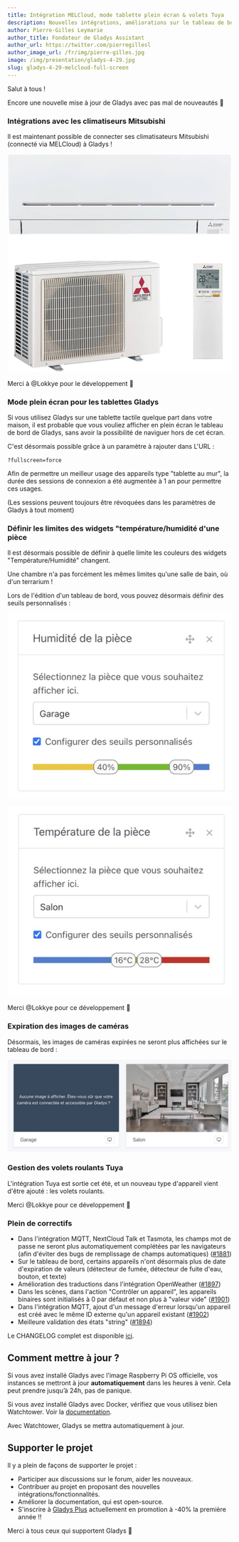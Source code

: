 ```yaml
---
title: Intégration MELCloud, mode tablette plein écran & volets Tuya
description: Nouvelles intégrations, améliorations sur le tableau de bord, plein de nouveautés dans Gladys Assistant 4.29
author: Pierre-Gilles Leymarie
author_title: Fondateur de Gladys Assistant
author_url: https://twitter.com/pierregillesl
author_image_url: /fr/img/pierre-gilles.jpg
image: /img/presentation/gladys-4-29.jpg
slug: gladys-4-29-melcloud-full-screen
---
```


Salut à tous !

Encore une nouvelle mise à jour de Gladys avec pas mal de nouveautés 🥳

### Intégrations avec les climatiseurs Mitsubishi

Il est maintenant possible de connecter ses climatisateurs Mitsubishi (connecté via MELCloud) à Gladys !

![Climatiseur Mitsubishi](../../../static/img/articles/fr/gladys-4-29/mitsubishi-ac.jpg)

Merci à @Lokkye pour le développement 🙌

### Mode plein écran pour les tablettes Gladys

Si vous utilisez Gladys sur une tablette tactile quelque part dans votre maison, il est probable que vous vouliez afficher en plein écran le tableau de bord de Gladys, sans avoir la possibilité de naviguer hors de cet écran.

C'est désormais possible grâce à un paramètre à rajouter dans L'URL :

```
?fullscreen=force
```

Afin de permettre un meilleur usage des appareils type "tablette au mur", la durée des sessions de connexion a été augmentée à 1 an pour permettre ces usages.

(Les sessions peuvent toujours être révoquées dans les paramètres de Gladys à tout moment)

### Définir les limites des widgets "température/humidité d'une pièce

Il est désormais possible de définir à quelle limite les couleurs des widgets "Température/Humidité" changent.

Une chambre n'a pas forcément les mêmes limites qu'une salle de bain, où d'un terrarium !

Lors de l'édition d'un tableau de bord, vous pouvez désormais définir des seuils personnalisés :

![Limites widget Humidité](../../../static/img/articles/fr/gladys-4-29/humidity-thresholds.jpg)

![Limites widget température](../../../static/img/articles/fr/gladys-4-29/temperature-thresholds.jpg)

Merci @Lokkye pour ce développement 🙌

### Expiration des images de caméras

Désormais, les images de caméras expirées ne seront plus affichées sur le tableau de bord :

![Expiration image caméra](../../../static/img/articles/fr/gladys-4-29/camera-expiration.jpg)

### Gestion des volets roulants Tuya

L'intégration Tuya est sortie cet été, et un nouveau type d'appareil vient d'être ajouté : les volets roulants.

Merci @Lokkye pour ce développement 🙌

### Plein de correctifs

- Dans l'intégration MQTT, NextCloud Talk et Tasmota, les champs mot de passe ne seront plus automatiquement complétées par les navigateurs (afin d'éviter des bugs de remplissage de champs automatiques) ([#1881](https://github.com/GladysAssistant/Gladys/pull/1881))
- Sur le tableau de bord, certains appareils n'ont désormais plus de date d'expiration de valeurs (détecteur de fumée, détecteur de fuite d'eau, bouton, et texte)
- Amélioration des traductions dans l'intégration OpenWeather ([#1897](https://github.com/GladysAssistant/Gladys/pull/1897))
- Dans les scènes, dans l'action "Contrôler un appareil", les appareils binaires sont initialisés à 0 par défaut et non plus à "valeur vide" ([#1901](https://github.com/GladysAssistant/Gladys/pull/1901))
- Dans l'intégration MQTT, ajout d'un message d'erreur lorsqu'un appareil est créé avec le même ID externe qu'un appareil existant ([#1902](https://github.com/GladysAssistant/Gladys/pull/1902))
- Meilleure validation des états "string" ([#1894](https://github.com/GladysAssistant/Gladys/pull/1894))

Le CHANGELOG complet est disponible [ici](https://github.com/GladysAssistant/Gladys/releases/tag/v4.29.0).

## Comment mettre à jour ?

Si vous avez installé Gladys avec l’image Raspberry Pi OS officielle, vos instances se mettront à jour **automatiquement** dans les heures à venir. Cela peut prendre jusqu’à 24h, pas de panique.

Si vous avez installé Gladys avec Docker, vérifiez que vous utilisez bien Watchtower. Voir la [documentation](/fr/docs/installation/docker#mise-à-jour-automatique-avec-watchtower).

Avec Watchtower, Gladys se mettra automatiquement à jour.

## Supporter le projet

Il y a plein de façons de supporter le projet :

- Participer aux discussions sur le forum, aider les nouveaux.
- Contribuer au projet en proposant des nouvelles intégrations/fonctionnalités.
- Améliorer la documentation, qui est open-source.
- S'inscrire à [Gladys Plus](/fr/plus) actuellement en promotion à -40% la première année !!

Merci à tous ceux qui supportent Gladys 🙏

